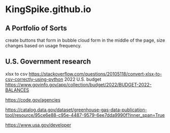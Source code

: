 # KingSpike.github.io
  
## A Portfolio of Sorts

create buttons that form in bubble cloud form in the middle of the page, size changes based on usage frequency.

## U.S. Government research
xlsx to csv
https://stackoverflow.com/questions/20105118/convert-xlsx-to-csv-correctly-using-python
2022 U.S. budget
https://www.govinfo.gov/app/collection/budget/2022/BUDGET-2022-BALANCES

https://code.gov/agencies

https://catalog.data.gov/dataset/greenhouse-gas-data-publication-tool/resource/95ce6e88-c95e-4487-9579-6ee7dda9990f?inner_span=True

https://www.usa.gov/developer
